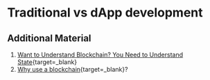 # Traditional vs dApp development

## Additional Material

1. [Want to Understand Blockchain? You Need to Understand State](https://consensys.net/blog/blockchain-explained/want-to-really-understand-blockchain-you-need-to-understand-state/){target=\_blank}
2. [Why use a blockchain](https://www.coindesk.com/information/why-use-a-blockchain/){target=\_blank}?
